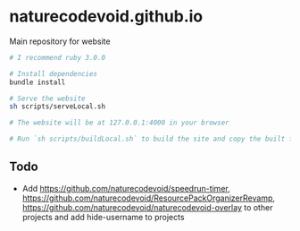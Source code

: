 # naturecodevoid.github.io

Main repository for website

```bash
# I recommend ruby 3.0.0

# Install dependencies
bundle install

# Serve the website
sh scripts/serveLocal.sh

# The website will be at 127.0.0.1:4000 in your browser

# Run `sh scripts/buildLocal.sh` to build the site and copy the built files to ../naturecodevoid.github.io_gh-pages (also uses ../naturecodevoid.github.io_siteCopy)
```

## Todo

-   Add https://github.com/naturecodevoid/speedrun-timer, https://github.com/naturecodevoid/ResourcePackOrganizerRevamp,
    https://github.com/naturecodevoid/naturecodevoid-overlay to other projects and add hide-username to projects
